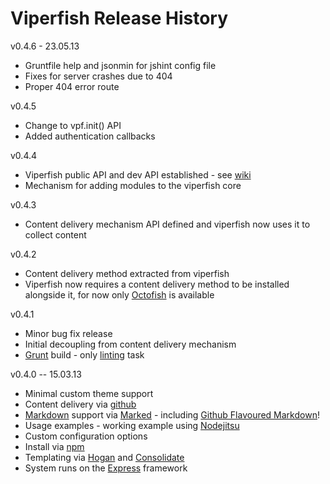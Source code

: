 # Viperfish Release History

v0.4.6 - 23.05.13

* Gruntfile help and jsonmin for jshint config file
* Fixes for server crashes due to 404
* Proper 404 error route

v0.4.5

* Change to vpf.init() API
* Added authentication callbacks

v0.4.4

* Viperfish public API and dev API established - see [wiki](https://github.com/mattstyles/viperfish/wiki "viperfish wiki")
* Mechanism for adding modules to the viperfish core

v0.4.3

* Content delivery mechanism API defined and viperfish now uses it to collect content

v0.4.2

* Content delivery method extracted from viperfish
* Viperfish now requires a content delivery method to be installed alongside it, for now only [Octofish](https://github.com/mattstyles/octofish "Octofish - Github Delivery System for Viperfish") is available

v0.4.1

* Minor bug fix release
* Initial decoupling from content delivery mechanism
* [Grunt](http://gruntjs.com/ "Grunt - The Javascript Task Runner") build - only [linting](http://www.jshint.com/ "JSHint") task

v0.4.0 -- 15.03.13

* Minimal custom theme support
* Content delivery via [github](https://github.com/ "GitHub")
* [Markdown](http://daringfireball.net/projects/markdown/ "Daring Fireball | Markdown") support via [Marked](https://github.com/chjj/marked "Markdown Parser") - including [Github Flavoured Markdown](https://help.github.com/articles/github-flavored-markdown "Github Flavoured Markdown")!
* Usage examples - working example using [Nodejitsu](https://www.nodejitsu.com/ "Nodejitsu")
* Custom configuration options
* Install via [npm](https://npmjs.org/ "Node Package Manager")
* Templating via [Hogan](http://twitter.github.com/hogan.js/ "Hogan.js Templating Engine") and [Consolidate](http://jsdoc.info/visionmedia/consolidate.js/ "Consolidate.js")
* System runs on the [Express](http://expressjs.com/ "Express Web App Framework for Node") framework